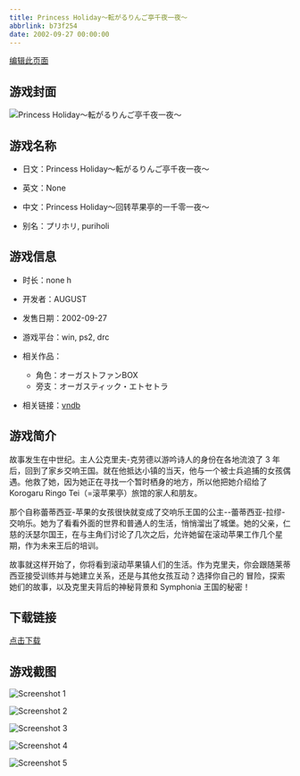 ```yaml
---
title: Princess Holiday～転がるりんご亭千夜一夜～
abbrlink: b73f254
date: 2002-09-27 00:00:00
---
```

[编辑此页面](https://github.com/ACG-3/ADV3-source/blob/main/source/_posts/games/Princess%20Holiday%EF%BD%9E%E8%BB%A2%E3%81%8C%E3%82%8B%E3%82%8A%E3%82%93%E3%81%94%E4%BA%AD%E5%8D%83%E5%A4%9C%E4%B8%80%E5%A4%9C%EF%BD%9E.md)

## 游戏封面

![Princess Holiday～転がるりんご亭千夜一夜～](https://pan.timero.xyz/d/onedrive/img_lib_001/Princess%20Holiday%EF%BD%9E%E8%BB%A2%E3%81%8C%E3%82%8B%E3%82%8A%E3%82%93%E3%81%94%E4%BA%AD%E5%8D%83%E5%A4%9C%E4%B8%80%E5%A4%9C%EF%BD%9E_cover.avif)


## 游戏名称

- 日文：Princess Holiday～転がるりんご亭千夜一夜～
- 英文：None
- 中文：Princess Holiday～回转苹果亭的一千零一夜～

- 别名：プリホリ, puriholi


## 游戏信息

- 时长：none h
- 开发者：AUGUST
- 发售日期：2002-09-27
- 游戏平台：win, ps2, drc
- 相关作品：
   - 角色：オーガストファンBOX
   - 旁支：オーガスティック・エトセトラ

- 相关链接：[vndb](https://vndb.org/v198)


## 游戏简介

故事发生在中世纪。主人公克里夫-克劳德以游吟诗人的身份在各地流浪了 3 年后，回到了家乡交响王国。就在他抵达小镇的当天，他与一个被士兵追捕的女孩偶遇。他救了她，因为她正在寻找一个暂时栖身的地方，所以他把她介绍给了 Korogaru Ringo Tei（=滚苹果亭）旅馆的家人和朋友。

那个自称蕾蒂西亚-苹果的女孩很快就变成了交响乐王国的公主--蕾蒂西亚-拉缪-交响乐。她为了看看外面的世界和普通人的生活，悄悄溜出了城堡。她的父亲，仁慈的沃瑟尔国王，在与主角们讨论了几次之后，允许她留在滚动苹果工作几个星期，作为未来王后的培训。

故事就这样开始了，你将看到滚动苹果镇人们的生活。作为克里夫，你会跟随莱蒂西亚接受训练并与她建立关系，还是与其他女孩互动？选择你自己的
冒险，探索她们的故事，以及克里夫背后的神秘背景和 Symphonia 王国的秘密！




## 下载链接

[点击下载](https://pan.timero.xyz/onedrive/adv_lib_001/Princess%20Holiday%EF%BD%9E%E8%BB%A2%E3%81%8C%E3%82%8B%E3%82%8A%E3%82%93%E3%81%94%E4%BA%AD%E5%8D%83%E5%A4%9C%E4%B8%80%E5%A4%9C%EF%BD%9E)


## 游戏截图


![Screenshot 1](https://pan.timero.xyz/d/onedrive/img_lib_001/Princess%20Holiday%EF%BD%9E%E8%BB%A2%E3%81%8C%E3%82%8B%E3%82%8A%E3%82%93%E3%81%94%E4%BA%AD%E5%8D%83%E5%A4%9C%E4%B8%80%E5%A4%9C%EF%BD%9E_Screenshot_1.avif)

![Screenshot 2](https://pan.timero.xyz/d/onedrive/img_lib_001/Princess%20Holiday%EF%BD%9E%E8%BB%A2%E3%81%8C%E3%82%8B%E3%82%8A%E3%82%93%E3%81%94%E4%BA%AD%E5%8D%83%E5%A4%9C%E4%B8%80%E5%A4%9C%EF%BD%9E_Screenshot_2.avif)

![Screenshot 3](https://pan.timero.xyz/d/onedrive/img_lib_001/Princess%20Holiday%EF%BD%9E%E8%BB%A2%E3%81%8C%E3%82%8B%E3%82%8A%E3%82%93%E3%81%94%E4%BA%AD%E5%8D%83%E5%A4%9C%E4%B8%80%E5%A4%9C%EF%BD%9E_Screenshot_3.avif)

![Screenshot 4](https://pan.timero.xyz/d/onedrive/img_lib_001/Princess%20Holiday%EF%BD%9E%E8%BB%A2%E3%81%8C%E3%82%8B%E3%82%8A%E3%82%93%E3%81%94%E4%BA%AD%E5%8D%83%E5%A4%9C%E4%B8%80%E5%A4%9C%EF%BD%9E_Screenshot_4.avif)

![Screenshot 5](https://pan.timero.xyz/d/onedrive/img_lib_001/Princess%20Holiday%EF%BD%9E%E8%BB%A2%E3%81%8C%E3%82%8B%E3%82%8A%E3%82%93%E3%81%94%E4%BA%AD%E5%8D%83%E5%A4%9C%E4%B8%80%E5%A4%9C%EF%BD%9E_Screenshot_5.avif)

